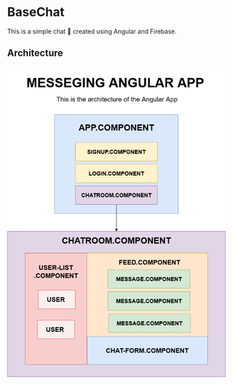 # BaseChat

This is a simple chat 💬 created using Angular and Firebase.

## Architecture

![Architecture screenshot](https://github.com/ionpetro/chat-room/blob/master/src/assets/architecture.png?raw=true)
